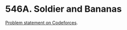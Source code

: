 # 546A. Soldier and Bananas

[Problem statement on Codeforces](https://codeforces.com/problemset/problem/546/A?locale=en).